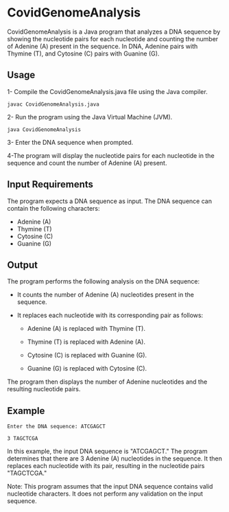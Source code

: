 # CovidGenomeAnalysis
CovidGenomeAnalysis is a Java program that analyzes a DNA sequence by showing the nucleotide pairs for each nucleotide and counting the number of Adenine (A) present in the sequence. In DNA, Adenine pairs with Thymine (T), and Cytosine (C) pairs with Guanine (G).
## Usage
1- Compile the CovidGenomeAnalysis.java file using the Java compiler.

    javac CovidGenomeAnalysis.java

2- Run the program using the Java Virtual Machine (JVM).

    java CovidGenomeAnalysis
3- Enter the DNA sequence when prompted.

4-The program will display the nucleotide pairs for each nucleotide in the sequence and count the number of Adenine (A) present.

## Input Requirements
The program expects a DNA sequence as input. The DNA sequence can contain the following characters:

- Adenine (A)
- Thymine (T)
- Cytosine (C)
- Guanine (G)
## Output
The program performs the following analysis on the DNA sequence:

- It counts the number of Adenine (A) nucleotides present in the sequence.

- It replaces each nucleotide with its corresponding pair as follows:

    - Adenine (A) is replaced with Thymine (T).

    - Thymine (T) is replaced with Adenine (A).
    - Cytosine (C) is replaced with Guanine (G).
    - Guanine (G) is replaced with Cytosine (C).

The program then displays the number of Adenine nucleotides and the resulting nucleotide pairs.

## Example
    Enter the DNA sequence: ATCGAGCT

    3 TAGCTCGA

In this example, the input DNA sequence is "ATCGAGCT." The program determines that there are 3 Adenine (A) nucleotides in the sequence. It then replaces each nucleotide with its pair, resulting in the nucleotide pairs "TAGCTCGA."

Note: This program assumes that the input DNA sequence contains valid nucleotide characters. It does not perform any validation on the input sequence.













